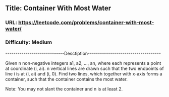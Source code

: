 ## Title: Container With Most Water

### URL: https://leetcode.com/problems/container-with-most-water/
### Difficulty: Medium

-----------------------------Desctiption------------------------------------

Given n non-negative integers a1, a2, ..., an, where each represents a point at coordinate (i, ai). n vertical lines are drawn such that the two endpoints of line i is at (i, ai) and (i, 0). Find two lines, which together with x-axis forms a container, such that the container contains the most water.

Note: You may not slant the container and n is at least 2.
